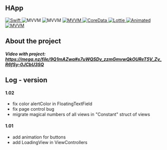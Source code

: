 ## HApp

<p align="left"> 
<a href="https://swift.org">
<img src="https://img.shields.io/badge/Swift-5.7-orange" alt="Swift" />
</a>

<img src="https://img.shields.io/badge/MVVM+C-ff69b4" alt="MVVM" />
<img src="https://img.shields.io/badge/SwiftUI-white" alt="MVVM" />

<a href="https://github.com/SFSafeSymbols/SFSafeSymbols">
<img src="https://img.shields.io/badge/SFSafeSymbols-031533" alt="MVVM" />
</a>
<a href="https://github.com/globulus/swiftui-flow-layout">
<img src="https://img.shields.io/badge/FlowLayout-f4f4f4" alt="CoreData" />
</a>
<a href="https://github.com/luximetr/AnyFormatKitSwiftUI">
<img src="https://img.shields.io/badge/AnyFormatKit-green" alt="Lottie" />
</a>
<a href="https://github.com/lorenzofiamingo/swiftui-cached-async-image">
<img src="https://img.shields.io/badge/CachedAsyncImage-green" alt="Animated" />
</a>
</a>
<a href="https://github.com/SwiftGen/SwiftGen">
<img src="https://img.shields.io/badge/SwiftGen-yellow" alt="MVVM" />
</a>
</p>

## About the project

##### Video with project: https://mega.nz/file/9Q1mAZwa#s7uWQSDv_zzmGmvwQkOUReT5V_Zv_R6fSy-0JCbU3SQ

## Log - version

#### 1.02

- fix color alertColor in FloatingTextField
- fix page control bug
- migrate magical numbers of all views in "Constant" struct of views 

#### 1.01

- add animation for buttons
- add LoadingView in ViewControllers
